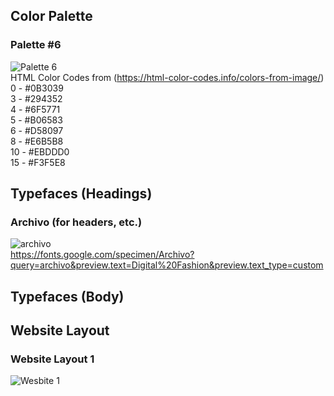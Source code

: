 ## Color Palette
### Palette #6
![Palette 6](https://i.pinimg.com/564x/f0/7b/e5/f07be5f07f2b3bc09debfaaa5b733ce9.jpg)\
HTML Color Codes from (https://html-color-codes.info/colors-from-image/)\
0 - #0B3039\
3 - #294352\
4 - #6F5771\
5 - #B06583\
6 - #D58097\
8 - #E6B5B8\
10 - #EBDDD0\
15 - #F3F5E8

## Typefaces (Headings)
### Archivo (for headers, etc.)
![archivo](https://assets.awwwards.com/awards/gallery/2021/08/archivo.jpg)\
https://fonts.google.com/specimen/Archivo?query=archivo&preview.text=Digital%20Fashion&preview.text_type=custom

## Typefaces (Body)


## Website Layout
### Website Layout 1
![Wesbite 1](https://marketplace.canva.com/EAEvfbYJlLs/1/0/1600w/canva-light-blue-simple-light-app-download-website-uKwx5OKtXZU.jpg)
